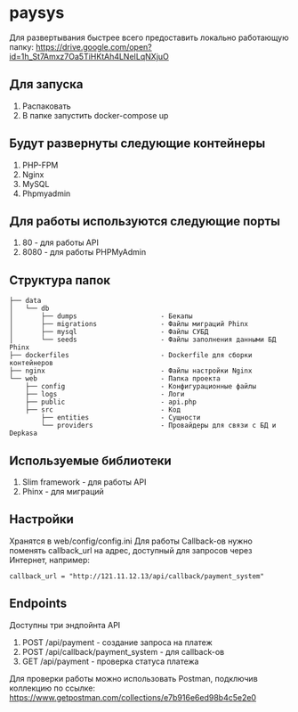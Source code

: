 # paysys

Для развертывания быстрее всего предоставить локально работающую папку:
https://drive.google.com/open?id=1h_St7Amxz7Oa5TiHKtAh4LNeILqNXjuO

## Для запуска
1. Распаковать
2. В папке запустить docker-compose up

## Будут развернуты следующие контейнеры
1. PHP-FPM
2. Nginx
3. MySQL
4. Phpmyadmin

## Для работы используются следующие порты
1. 80 - для работы API
2. 8080 - для работы PHPMyAdmin

## Структура папок

```
├── data
│   └── db                            
│       ├── dumps                     - Бекапы
│       ├── migrations                - Файлы миграций Phinx
│       ├── mysql                     - Файлы СУБД
│       └── seeds                     - Файлы заполнения данными БД Phinx
├── dockerfiles                       - Dockerfile для сборки контейнеров
├── nginx                             - Файлы настройки Nginx
└── web                               - Папка проекта
    ├── config                        - Конфигурационные файлы
    ├── logs                          - Логи
    ├── public                        - api.php
    ├── src                           - Код
        ├── entities                  - Сущности
        └── providers                 - Провайдеры для связи с БД и Depkasa        
```
## Используемые библиотеки
1. Slim framework - для работы API
2. Phinx - для миграций

## Настройки
Хранятся в web/config/config.ini
Для работы Callback-ов нужно поменять callback_url на адрес, доступный для запросов через Интернет, например:
```
callback_url = "http://121.11.12.13/api/callback/payment_system"
```

## Endpoints
Доступны три эндпойнта API
1. POST /api/payment - создание запроса на платеж
2. POST /api/callback/payment_system - для callback-ов
3. GET  /api/payment - проверка статуса платежа

Для проверки работы можно использовать Postman, подключив коллекцию по ссылке:
https://www.getpostman.com/collections/e7b916e6ed98b4c5e2e0
